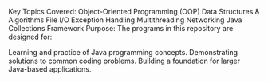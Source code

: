 Key Topics Covered:
Object-Oriented Programming (OOP)
Data Structures & Algorithms
File I/O
Exception Handling
Multithreading
Networking
Java Collections Framework
Purpose:
The programs in this repository are designed for:

Learning and practice of Java programming concepts.
Demonstrating solutions to common coding problems.
Building a foundation for larger Java-based applications.
